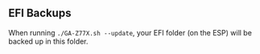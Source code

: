 ## EFI Backups

When running `./GA-Z77X.sh --update`, your EFI folder (on the ESP) will be backed up in this folder.

